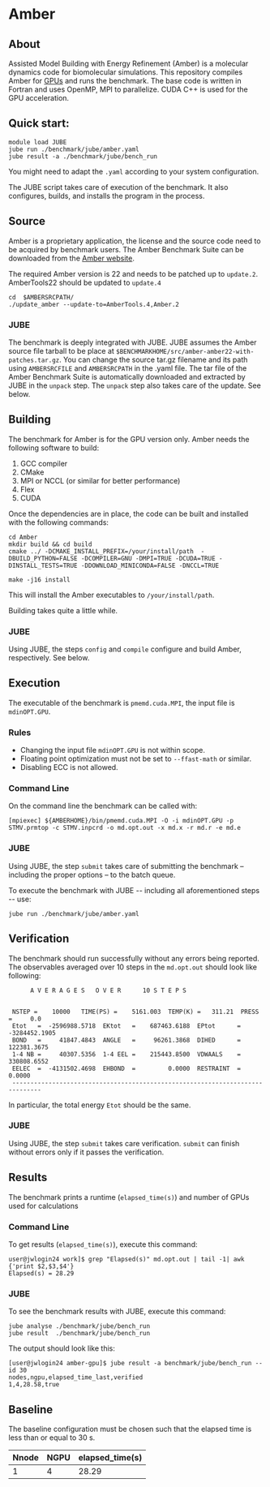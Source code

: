 # Amber

## About

Assisted Model Building with Energy Refinement (Amber) is a molecular dynamics code for biomolecular simulations.
This repository compiles Amber for [GPUs](https://doi.org/10.1021/ct400314y) and runs the benchmark. 
The base code is written in Fortran and uses OpenMP, MPI to parallelize. CUDA C++ is used for the GPU acceleration.   

## Quick start:

```
module load JUBE
jube run ./benchmark/jube/amber.yaml
jube result -a ./benchmark/jube/bench_run
```

You might need to adapt the `.yaml` according to your system configuration.

The JUBE script takes care of execution of the benchmark. It also configures, builds, and installs the
program in the process.

## Source

Amber is a proprietary application, the license and the source code need to be acquired by benchmark users. 
The Amber Benchmark Suite can be downloaded from the [Amber website](https://ambermd.org/Amber20_Benchmark_Suite.tar.gz).

The required Amber version is 22 and needs to be patched up to `update.2`. AmberTools22 should be updated to `update.4`

```
cd  $AMBERSRCPATH/ 
./update_amber --update-to=AmberTools.4,Amber.2 
```

### JUBE

The benchmark is deeply integrated with JUBE. JUBE assumes the Amber source file tarball to be place at `$BENCHMARKHOME/src/amber-amber22-with-patches.tar.gz`. You can change the source tar.gz filename and its path using `AMBERSRCFILE` and `AMBERSRCPATH` in the .yaml file. The tar file of the Amber Benchmark Suite is automatically downloaded and extracted by JUBE in the `unpack` step. The `unpack` step also takes care of the update. See below.

## Building

The benchmark for Amber is for the GPU version only. Amber needs the following software to build:

1. GCC compiler
2. CMake
3. MPI or NCCL (or similar for better performance)
4. Flex
5. CUDA

Once the dependencies are in place, the code can be built and installed with the following commands:

```
cd Amber
mkdir build && cd build
cmake ../ -DCMAKE_INSTALL_PREFIX=/your/install/path  -DBUILD_PYTHON=FALSE -DCOMPILER=GNU -DMPI=TRUE -DCUDA=TRUE -DINSTALL_TESTS=TRUE -DDOWNLOAD_MINICONDA=FALSE -DNCCL=TRUE 

make -j16 install
```

This will install the Amber executables to `/your/install/path`.

Building takes quite a little while.

### JUBE

Using JUBE, the steps `config` and `compile` configure and build Amber, respectively. See below.

## Execution

The executable of the benchmark is `pmemd.cuda.MPI`, the input file is `mdinOPT.GPU`.

### Rules

- Changing the input file `mdinOPT.GPU` is not within scope.
- Floating point optimization must not be set to `--ffast-math` or similar.
- Disabling ECC is not allowed.

### Command Line

On the command line the benchmark can be called with:

```
[mpiexec] ${AMBERHOME}/bin/pmemd.cuda.MPI -O -i mdinOPT.GPU -p STMV.prmtop -c STMV.inpcrd -o md.opt.out -x md.x -r md.r -e md.e
```

### JUBE

Using JUBE, the step `submit` takes care of submitting the benchmark – including the proper options – to the batch queue.

To execute the benchmark with JUBE -- including all aforementioned steps -- use:

```
jube run ./benchmark/jube/amber.yaml
```

## Verification

The benchmark should run successfully without any errors being reported. The observables averaged over 10 steps in the `md.opt.out` should look like following: 

```
      A V E R A G E S   O V E R      10 S T E P S


 NSTEP =    10000   TIME(PS) =    5161.003  TEMP(K) =   311.21  PRESS =     0.0
 Etot   =  -2596988.5718  EKtot   =    687463.6188  EPtot      =  -3284452.1905
 BOND   =     41847.4843  ANGLE   =     96261.3868  DIHED      =    122381.3675
 1-4 NB =     40307.5356  1-4 EEL =    215443.8500  VDWAALS    =    330808.6552
 EELEC  =  -4131502.4698  EHBOND  =         0.0000  RESTRAINT  =         0.0000
 ------------------------------------------------------------------------------
```

In particular, the total energy `Etot` should be the same. 

### JUBE

Using JUBE, the step `submit` takes care verification. `submit` can finish without errors only if it passes the verification.

## Results

The benchmark prints a runtime (`elapsed_time(s)`) and number of GPUs used for calculations

### Command Line

To get results (`elapsed_time(s)`), execute this command:
```
user@jwlogin24 work]$ grep "Elapsed(s)" md.opt.out | tail -1| awk {'print $2,$3,$4'}
Elapsed(s) = 28.29
```

### JUBE

To see the benchmark results with JUBE, execute this command:

```
jube analyse ./benchmark/jube/bench_run
jube result  ./benchmark/jube/bench_run

```

The output should look like this:

```
[user@jwlogin24 amber-gpu]$ jube result -a benchmark/jube/bench_run --id 30
nodes,ngpu,elapsed_time_last,verified
1,4,28.58,true
```


## Baseline

The baseline configuration must be chosen such that the elapsed time is less than or equal to 30 s.

Nnode | NGPU  | elapsed_time(s)
----- | ----- | ---          
1     | 4     | 28.29
